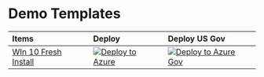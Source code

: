 # Demo Templates

| Items | Deploy | Deploy US Gov |
| :---| :---| :--- |
| [WIn 10 Fresh Install](https://github.com/OTRF/Blacksmith/blob/master/templates/azure/Win10/demos/Win10-FreshInstall.json) | [![Deploy to Azure](https://aka.ms/deploytoazurebutton)](https://portal.azure.com/#create/Microsoft.Template/uri/https%3A%2F%2Fraw.githubusercontent.com%2FOTRF%2FBlacksmith%2Fmaster%2Ftemplates%2Fazure%2FWin10%2Fdemos%2FWin10-FreshInstall.json) | [![Deploy to Azure Gov](https://aka.ms/deploytoazuregovbutton)](https://portal.azure.us/#create/Microsoft.Template/uri/https%3A%2F%2Fraw.githubusercontent.com%2FOTRF%2FBlacksmith%2Fmaster%2Ftemplates%2Fazure%2FWin10%2Fdemos%2FWin10-FreshInstall.json) |